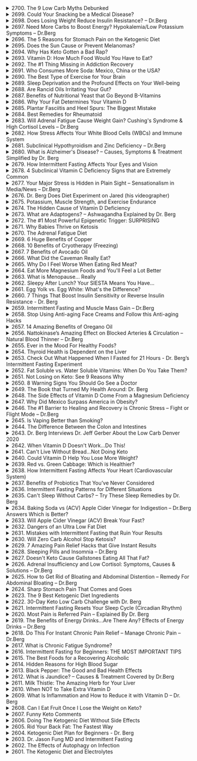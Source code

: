 <details>
<summary>2700. The 9 Low Carb Myths Debunked</summary><br>

<a href="https://www.youtube.com/watch?v=RnhBzH7fBVc" target="_blank">
    <img src="https://img.youtube.com/vi/RnhBzH7fBVc/maxresdefault.jpg" width="200">
</a>


</details>

<details>
<summary>2699. Could Your Snacking be a Medical Disease?</summary><br>

<a href="https://www.youtube.com/watch?v=sV1yv4vC1vo" target="_blank">
    <img src="https://img.youtube.com/vi/sV1yv4vC1vo/maxresdefault.jpg" width="200">
</a>


</details>

<details>
<summary>2698. Does Losing Weight Reduce Insulin Resistance? – Dr.Berg</summary><br>

<a href="https://www.youtube.com/watch?v=ATgKFjMTse4" target="_blank">
    <img src="https://img.youtube.com/vi/ATgKFjMTse4/maxresdefault.jpg" width="200">
</a>


</details>

<details>
<summary>2697. Need More Carbs to Boost Energy? Hypokalemia/Low Potassium Symptoms – Dr.Berg</summary><br>

<a href="https://www.youtube.com/watch?v=I5mnBiM3LIQ" target="_blank">
    <img src="https://img.youtube.com/vi/I5mnBiM3LIQ/maxresdefault.jpg" width="200">
</a>


</details>

<details>
<summary>2696. The 5 Reasons for Stomach Pain on the Ketogenic Diet</summary><br>

<a href="https://www.youtube.com/watch?v=fOMI9PAndYI" target="_blank">
    <img src="https://img.youtube.com/vi/fOMI9PAndYI/maxresdefault.jpg" width="200">
</a>


</details>

<details>
<summary>2695. Does the Sun Cause or Prevent Melanomas?</summary><br>

<a href="https://www.youtube.com/watch?v=jzF-_79YQRI" target="_blank">
    <img src="https://img.youtube.com/vi/jzF-_79YQRI/maxresdefault.jpg" width="200">
</a>


</details>

<details>
<summary>2694. Why Has Keto Gotten a Bad Rap?</summary><br>

<a href="https://www.youtube.com/watch?v=pzWZt-ZTAnM" target="_blank">
    <img src="https://img.youtube.com/vi/pzWZt-ZTAnM/maxresdefault.jpg" width="200">
</a>


</details>

<details>
<summary>2693. Vitamin D: How Much Food Would You Have to Eat?</summary><br>

<a href="https://www.youtube.com/watch?v=wOK5PI2bz78" target="_blank">
    <img src="https://img.youtube.com/vi/wOK5PI2bz78/maxresdefault.jpg" width="200">
</a>


</details>

<details>
<summary>2692. The #1 Thing Missing in Addiction Recovery</summary><br>

<a href="https://www.youtube.com/watch?v=AupL5gTil8o" target="_blank">
    <img src="https://img.youtube.com/vi/AupL5gTil8o/maxresdefault.jpg" width="200">
</a>


</details>

<details>
<summary>2691. Who Consumes More Soda: Mexico, China or the USA?</summary><br>

<a href="https://www.youtube.com/watch?v=kcUZd09w_vQ" target="_blank">
    <img src="https://img.youtube.com/vi/kcUZd09w_vQ/maxresdefault.jpg" width="200">
</a>


</details>

<details>
<summary>2690. The Best Type of Exercise for Your Brain</summary><br>

<a href="https://www.youtube.com/watch?v=I2RQjvF7KXQ" target="_blank">
    <img src="https://img.youtube.com/vi/I2RQjvF7KXQ/maxresdefault.jpg" width="200">
</a>


</details>

<details>
<summary>2689. Sleep Deprivation and the Profound Effects on Your Well-being</summary><br>

<a href="https://www.youtube.com/watch?v=Ns2tnZW0tDE" target="_blank">
    <img src="https://img.youtube.com/vi/Ns2tnZW0tDE/maxresdefault.jpg" width="200">
</a>


</details>

<details>
<summary>2688. Are Rancid Oils Irritating Your Gut?</summary><br>

<a href="https://www.youtube.com/watch?v=Xzg21-EC5DE" target="_blank">
    <img src="https://img.youtube.com/vi/Xzg21-EC5DE/maxresdefault.jpg" width="200">
</a>


</details>

<details>
<summary>2687. Benefits of Nutritional Yeast that Go Beyond B-Vitamins</summary><br>

<a href="https://www.youtube.com/watch?v=jai7WhaMIeE" target="_blank">
    <img src="https://img.youtube.com/vi/jai7WhaMIeE/maxresdefault.jpg" width="200">
</a>


</details>

<details>
<summary>2686. Why Your Fat Determines Your Vitamin D</summary><br>

<a href="https://www.youtube.com/watch?v=lXZNQWtkrL8" target="_blank">
    <img src="https://img.youtube.com/vi/lXZNQWtkrL8/maxresdefault.jpg" width="200">
</a>


</details>

<details>
<summary>2685. Plantar Fasciitis and Heel Spurs: The Biggest Mistake</summary><br>

<a href="https://www.youtube.com/watch?v=5nOATly3j9U" target="_blank">
    <img src="https://img.youtube.com/vi/5nOATly3j9U/maxresdefault.jpg" width="200">
</a>


</details>

<details>
<summary>2684. Best Remedies for Rheumatoid</summary><br>

<a href="https://www.youtube.com/watch?v=akeEDfNHJkA" target="_blank">
    <img src="https://img.youtube.com/vi/akeEDfNHJkA/maxresdefault.jpg" width="200">
</a>


</details>

<details>
<summary>2683. Will Adrenal Fatigue Cause Weight Gain? Cushing's Syndrome & High Cortisol Levels – Dr.Berg</summary><br>

<a href="https://www.youtube.com/watch?v=Czu9yMSj6oM" target="_blank">
    <img src="https://img.youtube.com/vi/Czu9yMSj6oM/maxresdefault.jpg" width="200">
</a>


</details>

<details>
<summary>2682. How Stress Affects Your White Blood Cells (WBCs) and Immune System</summary><br>

<a href="https://www.youtube.com/watch?v=lmH3k1bFERU" target="_blank">
    <img src="https://img.youtube.com/vi/lmH3k1bFERU/maxresdefault.jpg" width="200">
</a>


</details>

<details>
<summary>2681. Subclinical Hypothyroidism and Zinc Deficiency – Dr.Berg</summary><br>

<a href="https://www.youtube.com/watch?v=9yuZgsglX-I" target="_blank">
    <img src="https://img.youtube.com/vi/9yuZgsglX-I/maxresdefault.jpg" width="200">
</a>


</details>

<details>
<summary>2680. What is Alzheimer's Disease? – Causes, Symptoms & Treatment Simplified by Dr. Berg</summary><br>

<a href="https://www.youtube.com/watch?v=XUsTlT9H-Hs" target="_blank">
    <img src="https://img.youtube.com/vi/XUsTlT9H-Hs/maxresdefault.jpg" width="200">
</a>


</details>

<details>
<summary>2679. How Intermittent Fasting Affects Your Eyes and Vision</summary><br>

<a href="https://www.youtube.com/watch?v=QVQ9Q4JNwiA" target="_blank">
    <img src="https://img.youtube.com/vi/QVQ9Q4JNwiA/maxresdefault.jpg" width="200">
</a>


</details>

<details>
<summary>2678. 4 Subclinical Vitamin C Deficiency Signs that are Extremely Common</summary><br>

<a href="https://www.youtube.com/watch?v=3o7hfGXNAEU" target="_blank">
    <img src="https://img.youtube.com/vi/3o7hfGXNAEU/maxresdefault.jpg" width="200">
</a>


</details>

<details>
<summary>2677. Your Major Stress is Hidden in Plain Sight – Sensationalism in Media/News – Dr.Berg</summary><br>

<a href="https://www.youtube.com/watch?v=WJBKUzibslE" target="_blank">
    <img src="https://img.youtube.com/vi/WJBKUzibslE/maxresdefault.jpg" width="200">
</a>


</details>

<details>
<summary>2676. Dr. Berg Does Diet Experiment on Jared (his videographer)</summary><br>

<a href="https://www.youtube.com/watch?v=CsxaUHJSxUY" target="_blank">
    <img src="https://img.youtube.com/vi/CsxaUHJSxUY/maxresdefault.jpg" width="200">
</a>


</details>

<details>
<summary>2675. Potassium, Muscle Strength, and Exercise Endurance</summary><br>

<a href="https://www.youtube.com/watch?v=4e0Zjg_75Qo" target="_blank">
    <img src="https://img.youtube.com/vi/4e0Zjg_75Qo/maxresdefault.jpg" width="200">
</a>


</details>

<details>
<summary>2674. The Hidden Cause of Vitamin D Deficiency</summary><br>

<a href="https://www.youtube.com/watch?v=6pZ5EuNXyrA" target="_blank">
    <img src="https://img.youtube.com/vi/6pZ5EuNXyrA/maxresdefault.jpg" width="200">
</a>


</details>

<details>
<summary>2673. What are Adaptogens? – Ashwagandha Explained by Dr. Berg</summary><br>

<a href="https://www.youtube.com/watch?v=5JsuPvm6xz0" target="_blank">
    <img src="https://img.youtube.com/vi/5JsuPvm6xz0/maxresdefault.jpg" width="200">
</a>


</details>

<details>
<summary>2672. The #1 Most Powerful Epigenetic Trigger: SURPRISING</summary><br>

<a href="https://www.youtube.com/watch?v=fzJtZt4_Y5Y" target="_blank">
    <img src="https://img.youtube.com/vi/fzJtZt4_Y5Y/maxresdefault.jpg" width="200">
</a>


</details>

<details>
<summary>2671. Why Babies Thrive on Ketosis</summary><br>

<a href="https://www.youtube.com/watch?v=-6r7JcGJDNU" target="_blank">
    <img src="https://img.youtube.com/vi/-6r7JcGJDNU/maxresdefault.jpg" width="200">
</a>


</details>

<details>
<summary>2670. The Adrenal Fatigue Diet</summary><br>

<a href="https://www.youtube.com/watch?v=obbsKHDBJWY" target="_blank">
    <img src="https://img.youtube.com/vi/obbsKHDBJWY/maxresdefault.jpg" width="200">
</a>


</details>

<details>
<summary>2669. 6 Huge Benefits of Copper</summary><br>

<a href="https://www.youtube.com/watch?v=RhLVQ9Dyhf0" target="_blank">
    <img src="https://img.youtube.com/vi/RhLVQ9Dyhf0/maxresdefault.jpg" width="200">
</a>


</details>

<details>
<summary>2668. 10 Benefits of Cryotherapy (Freezing)</summary><br>

<a href="https://www.youtube.com/watch?v=vUBe0e8c27c" target="_blank">
    <img src="https://img.youtube.com/vi/vUBe0e8c27c/maxresdefault.jpg" width="200">
</a>


</details>

<details>
<summary>2667. 7 Benefits of Avocado Oil</summary><br>

<a href="https://www.youtube.com/watch?v=2jfJUPeYs2M" target="_blank">
    <img src="https://img.youtube.com/vi/2jfJUPeYs2M/maxresdefault.jpg" width="200">
</a>


</details>

<details>
<summary>2666. What Did the Caveman Really Eat?</summary><br>

<a href="https://www.youtube.com/watch?v=T7w_ffSmHoY" target="_blank">
    <img src="https://img.youtube.com/vi/T7w_ffSmHoY/maxresdefault.jpg" width="200">
</a>


</details>

<details>
<summary>2665. Why Do I Feel Worse When Eating Red Meat?</summary><br>

<a href="https://www.youtube.com/watch?v=mRwlMlKxD2g" target="_blank">
    <img src="https://img.youtube.com/vi/mRwlMlKxD2g/maxresdefault.jpg" width="200">
</a>


</details>

<details>
<summary>2664. Eat More Magnesium Foods and You'll Feel a Lot Better</summary><br>

<a href="https://www.youtube.com/watch?v=hXjUcg_u6pE" target="_blank">
    <img src="https://img.youtube.com/vi/hXjUcg_u6pE/maxresdefault.jpg" width="200">
</a>


</details>

<details>
<summary>2663. What is Menopause... Really</summary><br>

<a href="https://www.youtube.com/watch?v=0dNttlPqRzU" target="_blank">
    <img src="https://img.youtube.com/vi/0dNttlPqRzU/maxresdefault.jpg" width="200">
</a>


</details>

<details>
<summary>2662. Sleepy After Lunch?  Your SIESTA Means You Have...</summary><br>

<a href="https://www.youtube.com/watch?v=TzOA4uQ6-5w" target="_blank">
    <img src="https://img.youtube.com/vi/TzOA4uQ6-5w/maxresdefault.jpg" width="200">
</a>


</details>

<details>
<summary>2661. Egg Yolk vs. Egg White: What's the Difference?</summary><br>

<a href="https://www.youtube.com/watch?v=ao0RebMv9N8" target="_blank">
    <img src="https://img.youtube.com/vi/ao0RebMv9N8/maxresdefault.jpg" width="200">
</a>


</details>

<details>
<summary>2660. 7 Things That Boost Insulin Sensitivity or Reverse Insulin Resistance - Dr. Berg</summary><br>

<a href="https://www.youtube.com/watch?v=9B1DQg59YNM" target="_blank">
    <img src="https://img.youtube.com/vi/9B1DQg59YNM/maxresdefault.jpg" width="200">
</a>


</details>

<details>
<summary>2659. Intermittent Fasting and Muscle Mass Gain – Dr.Berg</summary><br>

<a href="https://www.youtube.com/watch?v=DzknJGLYk9I" target="_blank">
    <img src="https://img.youtube.com/vi/DzknJGLYk9I/maxresdefault.jpg" width="200">
</a>


</details>

<details>
<summary>2658. Stop Using Anti-aging Face Creams and Follow this Anti-aging Hacks</summary><br>

<a href="https://www.youtube.com/watch?v=njNWerv9mBc" target="_blank">
    <img src="https://img.youtube.com/vi/njNWerv9mBc/maxresdefault.jpg" width="200">
</a>


</details>

<details>
<summary>2657. 14 Amazing Benefits of Oregano Oil</summary><br>

<a href="https://www.youtube.com/watch?v=6jBpfyI22hU" target="_blank">
    <img src="https://img.youtube.com/vi/6jBpfyI22hU/maxresdefault.jpg" width="200">
</a>


</details>

<details>
<summary>2656. Nattokinase’s Amazing Effect on Blocked Arteries & Circulation – Natural Blood Thinner – Dr.Berg</summary><br>

<a href="https://www.youtube.com/watch?v=kOzpoa-M5Mo" target="_blank">
    <img src="https://img.youtube.com/vi/kOzpoa-M5Mo/maxresdefault.jpg" width="200">
</a>


</details>

<details>
<summary>2655. Ever in the Mood For Healthy Foods?</summary><br>

<a href="https://www.youtube.com/watch?v=RehsL9FROME" target="_blank">
    <img src="https://img.youtube.com/vi/RehsL9FROME/maxresdefault.jpg" width="200">
</a>


</details>

<details>
<summary>2654. Thyroid Health is Dependent on the Liver</summary><br>

<a href="https://www.youtube.com/watch?v=2LpVGct-ij8" target="_blank">
    <img src="https://img.youtube.com/vi/2LpVGct-ij8/maxresdefault.jpg" width="200">
</a>


</details>

<details>
<summary>2653. Check Out What Happened When I Fasted for 21 Hours - Dr. Berg’s Intermittent Fasting Experiment</summary><br>

<a href="https://www.youtube.com/watch?v=mYqjQ14jXT0" target="_blank">
    <img src="https://img.youtube.com/vi/mYqjQ14jXT0/maxresdefault.jpg" width="200">
</a>


</details>

<details>
<summary>2652. Fat Soluble vs. Water Soluble Vitamins: When Do You Take Them?</summary><br>

<a href="https://www.youtube.com/watch?v=klWN5kkAlAw" target="_blank">
    <img src="https://img.youtube.com/vi/klWN5kkAlAw/maxresdefault.jpg" width="200">
</a>


</details>

<details>
<summary>2651. Not Losing on Keto: See 9 Reasons Why</summary><br>

<a href="https://www.youtube.com/watch?v=Z9GA78lLRAw" target="_blank">
    <img src="https://img.youtube.com/vi/Z9GA78lLRAw/maxresdefault.jpg" width="200">
</a>


</details>

<details>
<summary>2650. 8 Warning Signs You Should Go See a Doctor</summary><br>

<a href="https://www.youtube.com/watch?v=EWnKGxRCNAE" target="_blank">
    <img src="https://img.youtube.com/vi/EWnKGxRCNAE/maxresdefault.jpg" width="200">
</a>


</details>

<details>
<summary>2649. The Book that Turned My Health Around: Dr. Berg</summary><br>

<a href="https://www.youtube.com/watch?v=NtWsxQAhRkw" target="_blank">
    <img src="https://img.youtube.com/vi/NtWsxQAhRkw/maxresdefault.jpg" width="200">
</a>


</details>

<details>
<summary>2648. The Side Effects of Vitamin D Come From a Magnesium Deficiency</summary><br>

<a href="https://www.youtube.com/watch?v=J9ft6cPJWMQ" target="_blank">
    <img src="https://img.youtube.com/vi/J9ft6cPJWMQ/maxresdefault.jpg" width="200">
</a>


</details>

<details>
<summary>2647. Why Did Mexico Surpass America in Obesity?</summary><br>

<a href="https://www.youtube.com/watch?v=WDrNV-cPBGM" target="_blank">
    <img src="https://img.youtube.com/vi/WDrNV-cPBGM/maxresdefault.jpg" width="200">
</a>


</details>

<details>
<summary>2646. The #1 Barrier to Healing and Recovery is Chronic Stress – Fight or Flight Mode – Dr.Berg</summary><br>

<a href="https://www.youtube.com/watch?v=PWnfwLX2Bno" target="_blank">
    <img src="https://img.youtube.com/vi/PWnfwLX2Bno/maxresdefault.jpg" width="200">
</a>


</details>

<details>
<summary>2645. Is Vaping Better than Smoking?</summary><br>

<a href="https://www.youtube.com/watch?v=aBpuEQyj3_U" target="_blank">
    <img src="https://img.youtube.com/vi/aBpuEQyj3_U/maxresdefault.jpg" width="200">
</a>


</details>

<details>
<summary>2644. The Difference Between the Colon and Intestines</summary><br>

<a href="https://www.youtube.com/watch?v=F3wZU3FWIvc" target="_blank">
    <img src="https://img.youtube.com/vi/F3wZU3FWIvc/maxresdefault.jpg" width="200">
</a>


</details>

<details>
<summary>2643. Dr. Berg Interviews Dr. Jeff Gerber About the Low Carb Denver 2020</summary><br>

<a href="https://www.youtube.com/watch?v=TRkF4-9ya_0" target="_blank">
    <img src="https://img.youtube.com/vi/TRkF4-9ya_0/maxresdefault.jpg" width="200">
</a>


</details>

<details>
<summary>2642. When Vitamin D Doesn't Work...Do This!</summary><br>

<a href="https://www.youtube.com/watch?v=ThDBb-QoqdU" target="_blank">
    <img src="https://img.youtube.com/vi/ThDBb-QoqdU/maxresdefault.jpg" width="200">
</a>


</details>

<details>
<summary>2641. Can't Live Without Bread...Not Doing Keto</summary><br>

<a href="https://www.youtube.com/watch?v=AWUBGHaIGf4" target="_blank">
    <img src="https://img.youtube.com/vi/AWUBGHaIGf4/maxresdefault.jpg" width="200">
</a>


</details>

<details>
<summary>2640. Could Vitamin D Help You Lose More Weight?</summary><br>

<a href="https://www.youtube.com/watch?v=H92VnEz4POc" target="_blank">
    <img src="https://img.youtube.com/vi/H92VnEz4POc/maxresdefault.jpg" width="200">
</a>


</details>

<details>
<summary>2639. Red vs. Green Cabbage: Which is Healthier?</summary><br>

<a href="https://www.youtube.com/watch?v=A6cNFOaLVfI" target="_blank">
    <img src="https://img.youtube.com/vi/A6cNFOaLVfI/maxresdefault.jpg" width="200">
</a>


</details>

<details>
<summary>2638. How Intermittent Fasting Affects Your Heart (Cardiovascular System)</summary><br>

<a href="https://www.youtube.com/watch?v=91p0PVir2Jk" target="_blank">
    <img src="https://img.youtube.com/vi/91p0PVir2Jk/maxresdefault.jpg" width="200">
</a>


</details>

<details>
<summary>2637. Benefits of Probiotics That You’ve Never Considered</summary><br>

<a href="https://www.youtube.com/watch?v=--cRXv4C85o" target="_blank">
    <img src="https://img.youtube.com/vi/--cRXv4C85o/maxresdefault.jpg" width="200">
</a>


</details>

<details>
<summary>2636. Intermittent Fasting Patterns for Different Situations</summary><br>

<a href="https://www.youtube.com/watch?v=aW2w0T4B5HM" target="_blank">
    <img src="https://img.youtube.com/vi/aW2w0T4B5HM/maxresdefault.jpg" width="200">
</a>


</details>

<details>
<summary>2635. Can't Sleep Without Carbs? – Try These Sleep Remedies by Dr. Berg</summary><br>

<a href="https://www.youtube.com/watch?v=haaYMq1IZ1U" target="_blank">
    <img src="https://img.youtube.com/vi/haaYMq1IZ1U/maxresdefault.jpg" width="200">
</a>


</details>

<details>
<summary>2634. Baking Soda vs (ACV) Apple Cider Vinegar for Indigestion – Dr.Berg Answers Which is Better?</summary><br>

<a href="https://www.youtube.com/watch?v=D-h4RKeR_sg" target="_blank">
    <img src="https://img.youtube.com/vi/D-h4RKeR_sg/maxresdefault.jpg" width="200">
</a>


</details>

<details>
<summary>2633. Will Apple Cider Vinegar (ACV) Break Your Fast?</summary><br>

<a href="https://www.youtube.com/watch?v=K1mzAaCaemc" target="_blank">
    <img src="https://img.youtube.com/vi/K1mzAaCaemc/maxresdefault.jpg" width="200">
</a>


</details>

<details>
<summary>2632. Dangers of an Ultra Low Fat Diet</summary><br>

<a href="https://www.youtube.com/watch?v=3uLGxQo-PYY" target="_blank">
    <img src="https://img.youtube.com/vi/3uLGxQo-PYY/maxresdefault.jpg" width="200">
</a>


</details>

<details>
<summary>2631. Mistakes with Intermittent Fasting that Ruin Your Results</summary><br>

<a href="https://www.youtube.com/watch?v=d_nOL2uDOmQ" target="_blank">
    <img src="https://img.youtube.com/vi/d_nOL2uDOmQ/maxresdefault.jpg" width="200">
</a>


</details>

<details>
<summary>2630. Will Zero Carb Alcohol Stop Ketosis?</summary><br>

<a href="https://www.youtube.com/watch?v=GEu6FGEH-aQ" target="_blank">
    <img src="https://img.youtube.com/vi/GEu6FGEH-aQ/maxresdefault.jpg" width="200">
</a>


</details>

<details>
<summary>2629. 7 Amazing Pain Relief Hacks that Give Instant Results</summary><br>

<a href="https://www.youtube.com/watch?v=p1hgZI4XeOM" target="_blank">
    <img src="https://img.youtube.com/vi/p1hgZI4XeOM/maxresdefault.jpg" width="200">
</a>


</details>

<details>
<summary>2628. Sleeping Pills and Insomnia – Dr.Berg</summary><br>

<a href="https://www.youtube.com/watch?v=sgKF-ONs1YM" target="_blank">
    <img src="https://img.youtube.com/vi/sgKF-ONs1YM/maxresdefault.jpg" width="200">
</a>


</details>

<details>
<summary>2627. Doesn't Keto Cause Gallstones Eating All That Fat?</summary><br>

<a href="https://www.youtube.com/watch?v=RWO_QTngWLM" target="_blank">
    <img src="https://img.youtube.com/vi/RWO_QTngWLM/maxresdefault.jpg" width="200">
</a>


</details>

<details>
<summary>2626. Adrenal Insufficiency and Low Cortisol: Symptoms, Causes & Solutions – Dr.Berg</summary><br>

<a href="https://www.youtube.com/watch?v=V-pktwBVeBw" target="_blank">
    <img src="https://img.youtube.com/vi/V-pktwBVeBw/maxresdefault.jpg" width="200">
</a>


</details>

<details>
<summary>2625. How to Get Rid of Bloating and Abdominal Distention – Remedy For Abdominal Bloating – Dr.Berg</summary><br>

<a href="https://www.youtube.com/watch?v=Yf5nmprD8qk" target="_blank">
    <img src="https://img.youtube.com/vi/Yf5nmprD8qk/maxresdefault.jpg" width="200">
</a>


</details>

<details>
<summary>2624. Sharp Stomach Pain That Comes and Goes</summary><br>

<a href="https://www.youtube.com/watch?v=PjmBV2SqY8k" target="_blank">
    <img src="https://img.youtube.com/vi/PjmBV2SqY8k/maxresdefault.jpg" width="200">
</a>


</details>

<details>
<summary>2623. The 9 Best Ketogenic Diet Ingredients</summary><br>

<a href="https://www.youtube.com/watch?v=5LOZIry2-7k" target="_blank">
    <img src="https://img.youtube.com/vi/5LOZIry2-7k/maxresdefault.jpg" width="200">
</a>


</details>

<details>
<summary>2622. 30-Day Keto Low Carb Challenge with Dr. Berg</summary><br>

<a href="https://www.youtube.com/watch?v=7FZu-gYxYv4" target="_blank">
    <img src="https://img.youtube.com/vi/7FZu-gYxYv4/maxresdefault.jpg" width="200">
</a>


</details>

<details>
<summary>2621. Intermittent Fasting Resets Your Sleep Cycle (Circadian Rhythm)</summary><br>

<a href="https://www.youtube.com/watch?v=kK_RWPLlMFY" target="_blank">
    <img src="https://img.youtube.com/vi/kK_RWPLlMFY/maxresdefault.jpg" width="200">
</a>


</details>

<details>
<summary>2620. Most Pain is Referred Pain – Explained By Dr. Berg</summary><br>

<a href="https://www.youtube.com/watch?v=6GHVuUnX0H4" target="_blank">
    <img src="https://img.youtube.com/vi/6GHVuUnX0H4/maxresdefault.jpg" width="200">
</a>


</details>

<details>
<summary>2619. The Benefits of Energy Drinks...Are There Any? Effects of Energy Drinks – Dr.Berg</summary><br>

<a href="https://www.youtube.com/watch?v=xe4mgb90VJg" target="_blank">
    <img src="https://img.youtube.com/vi/xe4mgb90VJg/maxresdefault.jpg" width="200">
</a>


</details>

<details>
<summary>2618. Do This For Instant Chronic Pain Relief – Manage Chronic Pain – Dr.Berg</summary><br>

<a href="https://www.youtube.com/watch?v=UwQfb_ZBBy0" target="_blank">
    <img src="https://img.youtube.com/vi/UwQfb_ZBBy0/maxresdefault.jpg" width="200">
</a>


</details>

<details>
<summary>2617. What is Chronic Fatigue Syndrome?</summary><br>

<a href="https://www.youtube.com/watch?v=zgBJiQbV30k" target="_blank">
    <img src="https://img.youtube.com/vi/zgBJiQbV30k/maxresdefault.jpg" width="200">
</a>


</details>

<details>
<summary>2616. Intermittent Fasting for Beginners: THE MOST IMPORTANT TIPS</summary><br>

<a href="https://www.youtube.com/watch?v=QKqcEb9tj_k" target="_blank">
    <img src="https://img.youtube.com/vi/QKqcEb9tj_k/maxresdefault.jpg" width="200">
</a>


</details>

<details>
<summary>2615. The Best Foods for a Recovering Alcoholic</summary><br>

<a href="https://www.youtube.com/watch?v=T4qLZzjIq-k" target="_blank">
    <img src="https://img.youtube.com/vi/T4qLZzjIq-k/maxresdefault.jpg" width="200">
</a>


</details>

<details>
<summary>2614. Hidden Reasons for High Blood Sugar</summary><br>

<a href="https://www.youtube.com/watch?v=4KJrK949t40" target="_blank">
    <img src="https://img.youtube.com/vi/4KJrK949t40/maxresdefault.jpg" width="200">
</a>


</details>

<details>
<summary>2613. Black Pepper: The Good and Bad Health Effects</summary><br>

<a href="https://www.youtube.com/watch?v=Ua4m-kR5OY0" target="_blank">
    <img src="https://img.youtube.com/vi/Ua4m-kR5OY0/maxresdefault.jpg" width="200">
</a>


</details>

<details>
<summary>2612. What is Jaundice? – Causes & Treatment Covered by Dr.Berg</summary><br>

<a href="https://www.youtube.com/watch?v=exKzSs2aohI" target="_blank">
    <img src="https://img.youtube.com/vi/exKzSs2aohI/maxresdefault.jpg" width="200">
</a>


</details>

<details>
<summary>2611. Milk Thistle: The Amazing Herb for Your Liver</summary><br>

<a href="https://www.youtube.com/watch?v=It9bC4dMntk" target="_blank">
    <img src="https://img.youtube.com/vi/It9bC4dMntk/maxresdefault.jpg" width="200">
</a>


</details>

<details>
<summary>2610. When NOT to Take Extra Vitamin D</summary><br>

<a href="https://www.youtube.com/watch?v=DvA-wpmuaCI" target="_blank">
    <img src="https://img.youtube.com/vi/DvA-wpmuaCI/maxresdefault.jpg" width="200">
</a>


</details>

<details>
<summary>2609. What Is Inflammation and How to Reduce it with Vitamin D – Dr. Berg</summary><br>

<a href="https://www.youtube.com/watch?v=Q2P6Q76rfEA" target="_blank">
    <img src="https://img.youtube.com/vi/Q2P6Q76rfEA/maxresdefault.jpg" width="200">
</a>


</details>

<details>
<summary>2608. Can I Eat Fruit Once I Lose the Weight on Keto?</summary><br>

<a href="https://www.youtube.com/watch?v=8PBbCId6_XI" target="_blank">
    <img src="https://img.youtube.com/vi/8PBbCId6_XI/maxresdefault.jpg" width="200">
</a>


</details>

<details>
<summary>2607. Funny Keto Comments</summary><br>

<a href="https://www.youtube.com/watch?v=eXiWXVnfqWc" target="_blank">
    <img src="https://img.youtube.com/vi/eXiWXVnfqWc/maxresdefault.jpg" width="200">
</a>


</details>

<details>
<summary>2606. Doing The Ketogenic Diet Without Side Effects</summary><br>

<a href="https://www.youtube.com/watch?v=4HhLNO5nEIY" target="_blank">
    <img src="https://img.youtube.com/vi/4HhLNO5nEIY/maxresdefault.jpg" width="200">
</a>


</details>

<details>
<summary>2605. Rid Your Back Fat: The Fastest Way</summary><br>

<a href="https://www.youtube.com/watch?v=Q_51QZsORXg" target="_blank">
    <img src="https://img.youtube.com/vi/Q_51QZsORXg/maxresdefault.jpg" width="200">
</a>


</details>

<details>
<summary>2604. Ketogenic Diet Plan for Beginners - Dr. Berg</summary><br>

<a href="https://www.youtube.com/watch?v=Qifg5hxnlJE" target="_blank">
    <img src="https://img.youtube.com/vi/Qifg5hxnlJE/maxresdefault.jpg" width="200">
</a>


</details>

<details>
<summary>2603. Dr. Jason Fung MD and Intermittent Fasting</summary><br>

<a href="https://www.youtube.com/watch?v=9I3B1cwMm10" target="_blank">
    <img src="https://img.youtube.com/vi/9I3B1cwMm10/maxresdefault.jpg" width="200">
</a>


</details>

<details>
<summary>2602. The Effects of Autophagy on Infection</summary><br>

<a href="https://www.youtube.com/watch?v=MOwPN-_6cjg" target="_blank">
    <img src="https://img.youtube.com/vi/MOwPN-_6cjg/maxresdefault.jpg" width="200">
</a>


</details>

<details>
<summary>2601. The Ketogenic Diet and Electrolytes</summary><br>

<a href="https://www.youtube.com/watch?v=3zjypsbzMTI" target="_blank">
    <img src="https://img.youtube.com/vi/3zjypsbzMTI/maxresdefault.jpg" width="200">
</a>


</details>

